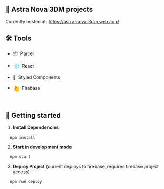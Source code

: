 ## 🌟 Astra Nova 3DM projects

Currently hosted at: https://astra-nova-3dm.web.app/

## 🛠️ Tools

- 📦 &nbsp;Parcel
- <img align="center" alt="React" width="24px" src="https://raw.githubusercontent.com/github/explore/80688e429a7d4ef2fca1e82350fe8e3517d3494d/topics/react/react.png" />&nbsp;React

- 💅 &nbsp;Styled Components
- <img align="center" alt="Firebase" width="24px" src="https://raw.githubusercontent.com/github/explore/80688e429a7d4ef2fca1e82350fe8e3517d3494d/topics/firebase/firebase.png">&nbsp;Firebase

  <br />

## 🚀 Getting started

1. **Install Dependencies**

```shell
  npm install
```

2. **Start in development mode**

```shell
  npm start
```

3. **Deploy Project** (current deploys to firebase, requires firebase project access)

```shell
  npm run deploy
```
